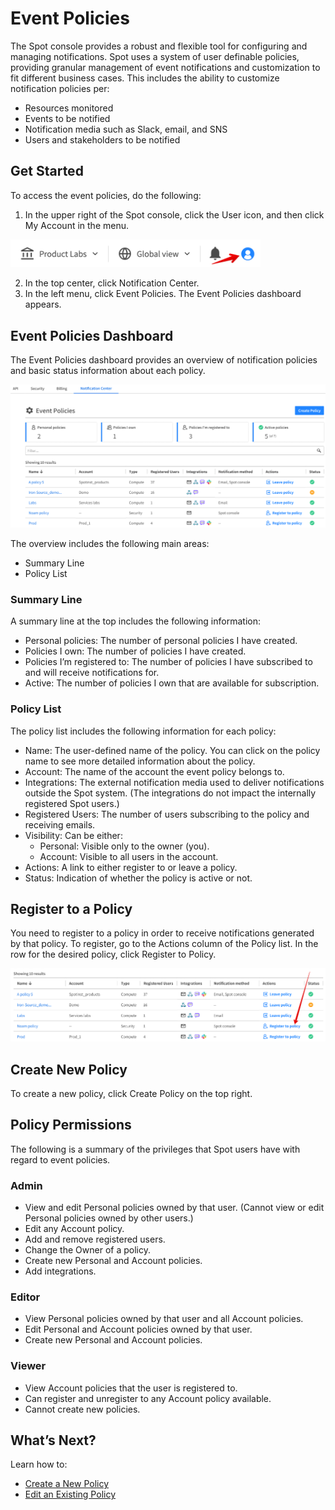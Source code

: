 # Event Policies

The Spot console provides a robust and flexible tool for configuring and managing notifications. Spot uses a system of user definable policies, providing granular management of event notifications and customization to fit different business cases. This includes the ability to customize notification policies per:

- Resources monitored
- Events to be notified
- Notification media such as Slack, email, and SNS
- Users and stakeholders to be notified

## Get Started

To access the event policies, do the following:

1. In the upper right of the Spot console, click the User icon, and then click My Account in the menu.

<img src="/administration/_media/notifications-event-policies-001.png" width="400" />

2. In the top center, click Notification Center.
3. In the left menu, click Event Policies. The Event Policies dashboard appears.

## Event Policies Dashboard

The Event Policies dashboard provides an overview of notification policies and basic status information about each policy.

<img src="/administration/_media/notifications-event-policies-002.png" />

The overview includes the following main areas:

- Summary Line
- Policy List

### Summary Line

A summary line at the top includes the following information:

- Personal policies: The number of personal policies I have created.
- Policies I own: The number of policies I have created.
- Policies I’m registered to: The number of policies I have subscribed to and will receive notifications for.
- Active: The number of policies I own that are available for subscription.

### Policy List

The policy list includes the following information for each policy:

- Name: The user-defined name of the policy. You can click on the policy name to see more detailed information about the policy.
- Account: The name of the account the event policy belongs to.
- Integrations: The external notification media used to deliver notifications outside the Spot system. (The integrations do not impact the internally registered Spot users.)
- Registered Users: The number of users subscribing to the policy and receiving emails.
- Visibility: Can be either:
  - Personal: Visible only to the owner (you).
  - Account: Visible to all users in the account.
- Actions: A link to either register to or leave a policy.
- Status: Indication of whether the policy is active or not.

## Register to a Policy

You need to register to a policy in order to receive notifications generated by that policy. To register, go to the Actions column of the Policy list. In the row for the desired policy, click Register to Policy.

<img src="/administration/_media/notifications-event-policies-003.png" />

## Create New Policy

To create a new policy, click Create Policy on the top right.

## Policy Permissions

The following is a summary of the privileges that Spot users have with regard to event policies.

### Admin

- View and edit Personal policies owned by that user. (Cannot view or edit Personal policies owned by other users.)
- Edit any Account policy.
- Add and remove registered users.
- Change the Owner of a policy.
- Create new Personal and Account policies.
- Add integrations.

### Editor

- View Personal policies owned by that user and all Account policies.
- Edit Personal and Account policies owned by that user.
- Create new Personal and Account policies.

### Viewer

- View Account policies that the user is registered to.
- Can register and unregister to any Account policy available.
- Cannot create new policies.

## What’s Next?

Learn how to:

- [Create a New Policy](administration/notification-center/create-a-notification-policy)
- [Edit an Existing Policy](administration/notification-center/edit-a-notification-policy)

